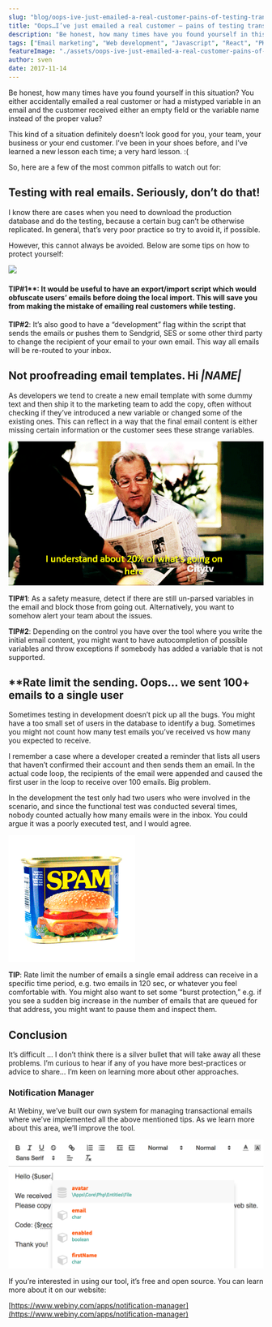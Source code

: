```yaml
---
slug: "blog/oops-ive-just-emailed-a-real-customer-pains-of-testing-transactional-emails-6247f302ad35"
title: "Oops…I’ve just emailed a real customer — pains of testing transactional emails"
description: "Be honest, how many times have you found yourself in this situation? You either accidentally emailed a real customer or had a mistyped…"
tags: ["Email marketing", "Web development", "Javascript", "React", "PHP"]
featureImage: "./assets/oops-ive-just-emailed-a-real-customer-pains-of-testing-transactional-emails-6247f302ad35/max-3840-1bKdWY1gPSuUkWrAsS-IvRA.jpeg"
author: sven
date: 2017-11-14
---
```



Be honest, how many times have you found yourself in this situation? You either accidentally emailed a real customer or had a mistyped variable in an email and the customer received either an empty field or the variable name instead of the proper value?

This kind of a situation definitely doesn’t look good for you, your team, your business or your end customer. I’ve been in your shoes before, and I’ve learned a new lesson each time; a very hard lesson. :(

So, here are a few of the most common pitfalls to watch out for:

## Testing with real emails. Seriously, don’t do that!

I know there are cases when you need to download the production database and do the testing, because a certain bug can’t be otherwise replicated. In general, that’s very poor practice so try to avoid it, if possible.

However, this cannot always be avoided. Below are some tips on how to protect yourself:

![](./assets/oops-ive-just-emailed-a-real-customer-pains-of-testing-transactional-emails-6247f302ad35/max-1440-1svVUpU4tIwCqmQHS2TIfCw.gif)

#### TIP#1**: It would be useful to have an export/import script which would obfuscate users’ emails before doing the local import. This will save you from making the mistake of emailing real customers while testing.

**TIP#2**: It’s also good to have a “development” flag within the script that sends the emails or pushes them to Sendgrid, SES or some other third party to change the recipient of your email to your own email. This way all emails will be re-routed to your inbox.

## Not proofreading email templates. Hi *|NAME|*

As developers we tend to create a new email template with some dummy text and then ship it to the marketing team to add the copy, often without checking if they’ve introduced a new variable or changed some of the existing ones. This can reflect in a way that the final email content is either missing certain information or the customer sees these strange variables.

![](./assets/oops-ive-just-emailed-a-real-customer-pains-of-testing-transactional-emails-6247f302ad35/max-1200-1C9XcQ9opc0-eHFnVdyks6A.gif)

**TIP#1**: As a safety measure, detect if there are still un-parsed variables in the email and block those from going out. Alternatively, you want to somehow alert your team about the issues.

**TIP#2**: Depending on the control you have over the tool where you write the initial email content, you might want to have autocompletion of possible variables and throw exceptions if somebody has added a variable that is not supported.

## **Rate limit the sending. Oops… we sent 100+ emails to a single user

Sometimes testing in development doesn’t pick up all the bugs. You might have a too small set of users in the database to identify a bug. Sometimes you might not count how many test emails you’ve received vs how many you expected to receive.

I remember a case where a developer created a reminder that lists all users that haven’t confirmed their account and then sends them an email. In the actual code loop, the recipients of the email were appended and caused the first user in the loop to receive over 100 emails. Big problem.

In the development the test only had two users who were involved in the scenario, and since the functional test was conducted several times, nobody counted actually how many emails were in the inbox. You could argue it was a poorly executed test, and I would agree.

![](./assets/oops-ive-just-emailed-a-real-customer-pains-of-testing-transactional-emails-6247f302ad35/max-500-1CItHAvay1S4jYOELyl9blQ.gif)

**TIP**: Rate limit the number of emails a single email address can receive in a specific time period, e.g. two emails in 120 sec, or whatever you feel comfortable with. You might also want to set some “burst protection,” e.g. if you see a sudden big increase in the number of emails that are queued for that address, you might want to pause them and inspect them.

## Conclusion

It’s difficult … I don’t think there is a silver bullet that will take away all these problems. I’m curious to hear if any of you have more best-practices or advice to share… I’m keen on learning more about other approaches.

### Notification Manager

At Webiny, we’ve built our own system for managing transactional emails where we’ve implemented all the above mentioned tips. As we learn more about this area, we’ll improve the tool.

![](./assets/oops-ive-just-emailed-a-real-customer-pains-of-testing-transactional-emails-6247f302ad35/max-2408-1civ6_jxCGkf_Qv3RLcIhgQ.png)

If you’re interested in using our tool, it’s free and open source. You can learn more about it on our website:

[https://www.webiny.com/apps/notification-manager](https://www.webiny.com/apps/notification-manager)